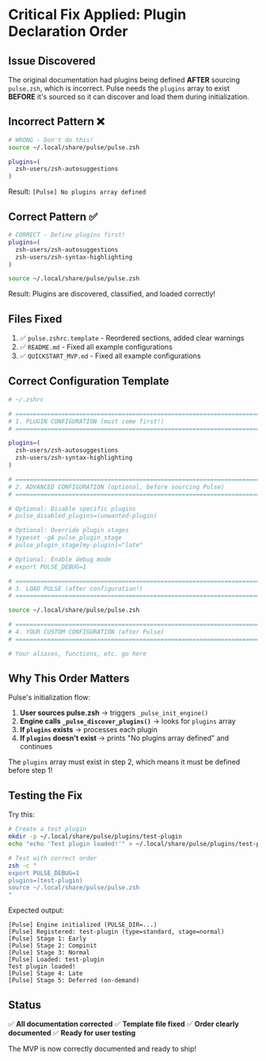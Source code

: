 # Critical Fix Applied: Plugin Declaration Order

## Issue Discovered

The original documentation had plugins being defined **AFTER** sourcing `pulse.zsh`, which is incorrect. Pulse needs the `plugins` array to exist **BEFORE** it's sourced so it can discover and load them during initialization.

## Incorrect Pattern ❌

```zsh
# WRONG - Don't do this!
source ~/.local/share/pulse/pulse.zsh

plugins=(
  zsh-users/zsh-autosuggestions
)
```

Result: `[Pulse] No plugins array defined`

## Correct Pattern ✅

```zsh
# CORRECT - Define plugins first!
plugins=(
  zsh-users/zsh-autosuggestions
  zsh-users/zsh-syntax-highlighting
)

source ~/.local/share/pulse/pulse.zsh
```

Result: Plugins are discovered, classified, and loaded correctly!

## Files Fixed

1. ✅ `pulse.zshrc.template` - Reordered sections, added clear warnings
2. ✅ `README.md` - Fixed all example configurations
3. ✅ `QUICKSTART_MVP.md` - Fixed all example configurations

## Correct Configuration Template

```zsh
# ~/.zshrc

# ============================================================================
# 1. PLUGIN CONFIGURATION (must come first!)
# ============================================================================

plugins=(
  zsh-users/zsh-autosuggestions
  zsh-users/zsh-syntax-highlighting
)

# ============================================================================
# 2. ADVANCED CONFIGURATION (optional, before sourcing Pulse)
# ============================================================================

# Optional: Disable specific plugins
# pulse_disabled_plugins=(unwanted-plugin)

# Optional: Override plugin stages
# typeset -gA pulse_plugin_stage
# pulse_plugin_stage[my-plugin]="late"

# Optional: Enable debug mode
# export PULSE_DEBUG=1

# ============================================================================
# 3. LOAD PULSE (after configuration!)
# ============================================================================

source ~/.local/share/pulse/pulse.zsh

# ============================================================================
# 4. YOUR CUSTOM CONFIGURATION (after Pulse)
# ============================================================================

# Your aliases, functions, etc. go here
```

## Why This Order Matters

Pulse's initialization flow:

1. **User sources pulse.zsh** → triggers `_pulse_init_engine()`
2. **Engine calls `_pulse_discover_plugins()`** → looks for `plugins` array
3. **If `plugins` exists** → processes each plugin
4. **If `plugins` doesn't exist** → prints "No plugins array defined" and continues

The `plugins` array must exist in step 2, which means it must be defined before step 1!

## Testing the Fix

Try this:

```bash
# Create a test plugin
mkdir -p ~/.local/share/pulse/plugins/test-plugin
echo "echo 'Test plugin loaded!'" > ~/.local/share/pulse/plugins/test-plugin/test-plugin.plugin.zsh

# Test with correct order
zsh -c "
export PULSE_DEBUG=1
plugins=(test-plugin)
source ~/.local/share/pulse/pulse.zsh
"
```

Expected output:

```
[Pulse] Engine initialized (PULSE_DIR=...)
[Pulse] Registered: test-plugin (type=standard, stage=normal)
[Pulse] Stage 1: Early
[Pulse] Stage 2: Compinit
[Pulse] Stage 3: Normal
[Pulse] Loaded: test-plugin
Test plugin loaded!
[Pulse] Stage 4: Late
[Pulse] Stage 5: Deferred (on-demand)
```

## Status

✅ **All documentation corrected**
✅ **Template file fixed**
✅ **Order clearly documented**
✅ **Ready for user testing**

The MVP is now correctly documented and ready to ship!
